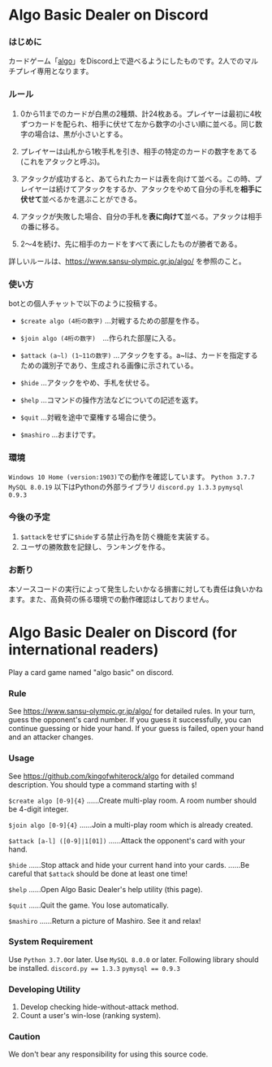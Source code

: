 # Algo Basic Dealer on Discord 
### はじめに
カードゲーム「[algo](https://www.sansu-olympic.gr.jp/algo/)」をDiscord上で遊べるようにしたものです。2人でのマルチプレイ専用となります。

### ルール
1. 0から11までのカードが白黒の2種類、計24枚ある。プレイヤーは最初に4枚ずつカードを配られ、相手に伏せて左から数字の小さい順に並べる。同じ数字の場合は、黒が小さいとする。

1. プレイヤーは山札から1枚手札を引き、相手の特定のカードの数字をあてる(これをアタックと呼ぶ)。

1. アタックが成功すると、あてられたカードは表を向けて並べる。この時、プレイヤーは続けてアタックをするか、アタックをやめて自分の手札を**相手に伏せて**並べるかを選ぶことができる。

1. アタックが失敗した場合、自分の手札を**表に向けて**並べる。アタックは相手の番に移る。

1. 2～4を続け、先に相手のカードをすべて表にしたものが勝者である。

詳しいルールは、https://www.sansu-olympic.gr.jp/algo/ を参照のこと。

### 使い方
botとの個人チャットで以下のように投稿する。

- `$create algo (4桁の数字)` …対戦するための部屋を作る。


- `$join algo (4桁の数字)`　…作られた部屋に入る。

- `$attack (a~l) (1~11の数字)` …アタックをする。a~lは、カードを指定するための識別子であり、生成される画像に示されている。

- `$hide` …アタックをやめ、手札を伏せる。

- `$help` …コマンドの操作方法などについての記述を返す。


- `$quit` …対戦を途中で棄権する場合に使う。

- `$mashiro` …おまけです。

### 環境
`Windows 10 Home (version:1903)`での動作を確認しています。
`Python 3.7.7`
`MySQL 8.0.19`
以下はPythonの外部ライブラリ
`discord.py 1.3.3`
`pymysql 0.9.3`

### 今後の予定
1. `$attack`をせずに`$hide`する禁止行為を防ぐ機能を実装する。
2. ユーザの勝敗数を記録し、ランキングを作る。

### お断り
本ソースコードの実行によって発生したいかなる損害に対しても責任は負いかねます。また、高負荷の係る環境での動作確認はしておりません。
 
# Algo Basic Dealer on Discord (for international readers)
Play a card game named "algo basic" on discord.

### Rule
See https://www.sansu-olympic.gr.jp/algo/ for detailed rules.
In your turn, guess the opponent's card number.
If you guess it successfully, you can continue guessing or hide your hand.
If your guess is failed, open your hand and an attacker changes.

### Usage
See https://github.com/kingofwhiterock/algo for detailed command description.
You should type a command starting with `$`!

`$create algo [0-9]{4}`
......Create multi-play room. A room number should be 4-digit integer.

`$join algo [0-9]{4}`
......Join a multi-play room which is already created.

`$attack [a-l] ([0-9]|1[01])`
......Attack the opponent's card with your hand.

`$hide`
......Stop attack and hide your current hand into your cards.
......Be careful that `$attack` should be done at least one time!

`$help`
......Open Algo Basic Dealer's help utility (this page).

`$quit`
......Quit the game. You lose automatically.

`$mashiro`
......Return a picture of Mashiro. See it and relax!

### System Requirement
Use `Python 3.7.0`or later.
Use `MySQL 8.0.0` or later.
Following library should be installed.
`discord.py == 1.3.3`
`pymysql == 0.9.3`

### Developing Utility
1. Develop checking hide-without-attack method.
2. Count a user's win-lose (ranking system).

### Caution
We don't bear any responsibility for using this source code.
